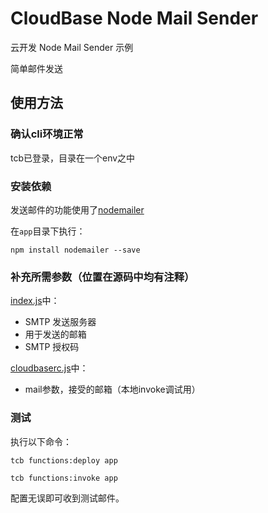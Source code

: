 # CloudBase Node Mail Sender

云开发 Node Mail Sender 示例

简单邮件发送

## 使用方法

### 确认cli环境正常

tcb已登录，目录在一个env之中

### 安装依赖

发送邮件的功能使用了[nodemailer](https://github.com/nodemailer/nodemailer)

在`app`目录下执行：

`npm install nodemailer --save`

### 补充所需参数（位置在源码中均有注释）

[index.js](./functions/app/index.js)中：

- SMTP 发送服务器
- 用于发送的邮箱
- SMTP 授权码

[cloudbaserc.js](./cloudbaserc.js)中：

- mail参数，接受的邮箱（本地invoke调试用）

### 测试

执行以下命令：

`tcb functions:deploy app`

`tcb functions:invoke app`

配置无误即可收到测试邮件。